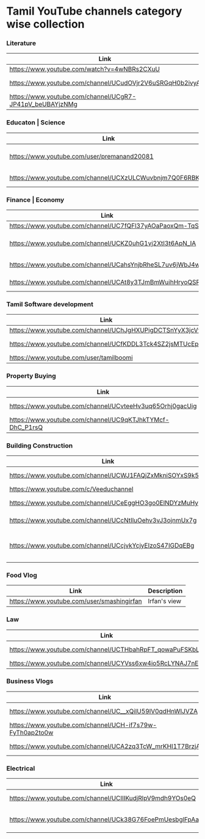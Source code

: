 
# Tamil YouTube channels category wise collection


### Literature
| Link | Description |
| ------ | ------ |
| https://www.youtube.com/watch?v=4wNBRs2CXuU |  Shruti TV |
| https://www.youtube.com/channel/UCudOVjr2V6uSRGqH0b2ivyA | Bava Chelladurai |
|https://www.youtube.com/channel/UCgR7-JP41pV_beUBAYjzNMg | Desanthiri Pathippagam |


### Educaton | Science
| Link | Description |
| ------ | ------ |
| https://www.youtube.com/user/premanand20081 |  Let's Make Education Simple  |
| https://www.youtube.com/channel/UCXzULCWuvbnjm7Q0F6RBKsw |  Engineering Facts |






### Finance | Economy
| Link | Description |
| ------ | ------ |
| https://www.youtube.com/channel/UC7fQFl37yAOaPaoxQm-TqSA |  Money Pechu |
| https://www.youtube.com/channel/UCKZ0uhG1vj2XtI3t6ApN_IA |  Prakala Wealth Management Pvt. Ltd. |
| https://www.youtube.com/channel/UCahsYnjbRheSL7uv6jWbJ4w |  Muthaleetukalam முதலீட்டுகளம் |
| https://www.youtube.com/channel/UCAt8y3TJmBmWuihHryoQSRQ |  Nanayam Vikatan |




### Tamil Software development
| Link | Description |
| ------ | ------ |
| https://www.youtube.com/channel/UChJgHXUPigDCTSnYyX3jcVw |  Tech Pechu |
| https://www.youtube.com/channel/UCfKDDL3Tck4SZ2jsMTUcEpA |  Cheetah Media |
| https://www.youtube.com/user/tamilboomi |  Tamilboomi |


### Property Buying
| Link | Description |
| ------ | ------ |
| https://www.youtube.com/channel/UCvteeHv3uq65Orhj0gacUig |  Paranjothi Pandian|
| https://www.youtube.com/channel/UC9qKTJhkTYMcf-DhC_P1rsQ | Chennai Realtor |




### Building Construction
| Link | Description |
| ------ | ------ |
| https://www.youtube.com/channel/UCWJ1FAQjZxMkniSOYxS9k5Q |  HONEY BUILDERS|
| https://www.youtube.com/c/Veeduchannel |  Veedu|
| https://www.youtube.com/channel/UCeEggHO3go0ElNDYzMuHypQ |  Siva Builders|
| https://www.youtube.com/channel/UCcNtIluOehv3vJ3ojnmUx7g|  Aishwaryam Builder|
|https://www.youtube.com/channel/UCcjvkYcjyEIzoS47IGDqEBg|  Civil Engineering Simple - தமிழ்|






### Food Vlog
| Link | Description |
| ------ | ------ |
| https://www.youtube.com/user/smashingirfan |  Irfan's view |

### Law
| Link | Description |
| ------ | ------ |
| https://www.youtube.com/channel/UCTHbahRpFT_qowaPuFSKbLQ |  சட்ட பஞ்சாயத்து |
| https://www.youtube.com/channel/UCYVss6xw4io5RcLYNAJ7nEg |  Mr Ynot |


### Business Vlogs
| Link | Description |
| ------ | ------ |
| https://www.youtube.com/channel/UC__xQiIU59lV0qdHnWIJVZA |  Business Tamizha |
| https://www.youtube.com/channel/UCH-if7s79w-FyTh0ap2to0w |  Business Pannalam |
| https://www.youtube.com/channel/UCA2zq3TcW_mrKHI1T7BrzjA |  yummy vlogs |


### Electrical
| Link | Description |
| ------ | ------ |
| https://www.youtube.com/channel/UCIIIKudjRlpV9mdh9YOs0eQ |  Sakalakala Tv |
| https://www.youtube.com/channel/UCk38G76FoePmUesbglFpAaQ |  Electrical Express- தமிழ் |


